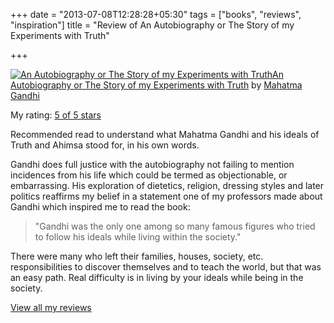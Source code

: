 +++
date = "2013-07-08T12:28:28+05:30"
tags = ["books", "reviews", "inspiration"]
title = "Review of An Autobiography or The Story of my Experiments with Truth"

+++

[![An Autobiography or The Story of my Experiments with Truth](https://d.gr-assets.com/books/1368982401m/17935074.jpg)](https://www.goodreads.com/book/show/17935074-an-autobiography-or-the-story-of-my-experiments-with-truth)[An Autobiography or The Story of my Experiments with Truth](https://www.goodreads.com/book/show/17935074-an-autobiography-or-the-story-of-my-experiments-with-truth) by [Mahatma Gandhi](https://www.goodreads.com/author/show/5810891.Mahatma_Gandhi)

My rating: [5 of 5 stars](https://www.goodreads.com/review/show/298129868)

Recommended read to understand what Mahatma Gandhi and his ideals of Truth and Ahimsa stood for, in his own words.

Gandhi does full justice with the autobiography not failing to mention incidences from his life which could be termed as objectionable, or embarrassing. His exploration of dietetics, religion, dressing styles and later politics reaffirms my belief in a statement one of my professors made about Gandhi which inspired me to read the book:

> "Gandhi was the only one among so many famous figures who tried to follow his ideals while living within the society."

There were many who left their families, houses, society, etc. responsibilities to discover themselves and to teach the world, but that was an easy path. Real difficulty is in living by your ideals while being in the society.

[View all my reviews](https://www.goodreads.com/review/list/6520743-kartik-singhal)
